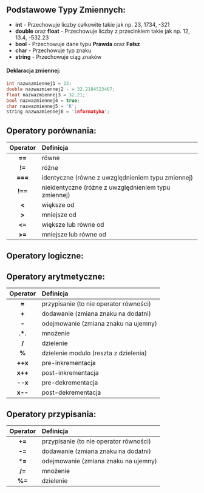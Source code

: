 ## Podstawowe Typy Zmiennych:
 - **int** - Przechowuje liczby całkowite takie jak np. 23, 1734, -321
 - **double** oraz **float** - Przechowuje liczby z przecinkiem takie jak np. 12, 13.4, -532.23
 - **bool** - Przechowuje dane typu **Prawda** oraz **Fałsz**
 - **char** - Przechowuje typ znaku
 - **string** - Przechowuje ciąg znaków

#### Deklaracja zmiennej:
```cpp
int nazwazmiennej1 = 23;
double nazwazmiennej2 - = 32.2184523467;
float nazwazmiennej3 = 32.21;
bool nazwazmiennej4 = true;
char nazwazmiennej5 = 'K';
string nazwazmiennej6 = 'informatyka';
```
## Operatory porównania:

| Operator  | Definicja                                            |
| :----:    |    :---                                              |
| **==**    | równe                                                |
| **!=**    | różne                                                |
| **===**   | identyczne (równe z uwzględnieniem typu zmiennej)    |
| **!==**   | nieidentyczne (różne z uwzględnieniem typu zmiennej) |
| **<**     | większe od                                           |
| **>**     | mniejsze od                                          |
| **<=**    | większe lub równe od                                 |
| **>=**    | mniejsze lub równe od                                |


## Operatory logiczne:



## Operatory arytmetyczne:

| Operator  | Definicja                                            |
| :----:    |    :---                                              |
| **=**     | przypisanie (to nie operator równości)               |
| **+**     | dodawanie (zmiana znaku na dodatni)                  |
| **-**     | odejmowanie (zmiana znaku na ujemny)                 |
| **.*.**   | mnożenie                                             |
| **/**     | dzielenie                                            |
| **%**     | dzielenie modulo (reszta z dzielenia)                |
| **++x**   | pre-inkrementacja                                    |
| **x++**   | post-inkrementacja                                   |
| **--x**   | pre-dekrementacja                                    |
| **x--**   | post-dekrementacja                                   |

## Operatory przypisania:

| Operator  | Definicja                                            |
| :----:    |    :---                                              |
| **+=**     | przypisanie (to nie operator równości)               |
| **-=**     | dodawanie (zmiana znaku na dodatni)                  |
| ***=**     | odejmowanie (zmiana znaku na ujemny)                 |
| **/=**   | mnożenie                                             |
| **%=**     | dzielenie                                            |